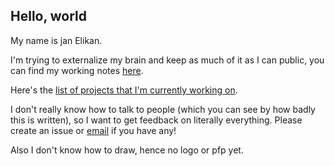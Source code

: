 ## Hello, world
My name is jan Elikan.

I'm trying to externalize my brain and keep as much of it as I can public, you can find my working notes [here](janelikan.github.io).

Here's the [list of projects that I'm currently working on](https://janelikan.github.io/now/).

I don't really know how to talk to people (which you can see by how badly this is written), so I want to get feedback on literally everything. Please create an issue or [email](mailto://janelikan@proton.me) if you have any!

Also I don't know how to draw, hence no logo or pfp yet.
